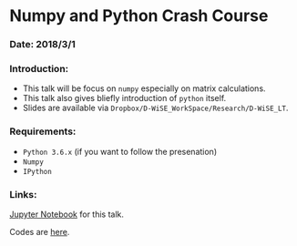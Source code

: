 # Numpy and Python Crash Course

### Date: 2018/3/1
### Introduction:

- This talk will be focus on `numpy` especially on matrix calculations.
- This talk also gives bliefly introduction of `python` itself.
- Slides are available via `Dropbox/D-WiSE_WorkSpace/Research/D-WiSE_LT`.

### Requirements:

- `Python 3.6.x` (if you want to follow the presenation)
- `Numpy`
- `IPython`

### Links:

[Jupyter Notebook](https://github.com/Scstechr/D-WiSE_LT/blob/master/180301/codes/Numpy_and_Python_Crash_Course.ipynb) for this talk. 

Codes are [here](https://github.com/Scstechr/D-WiSE_LT/tree/master/180301/codes).